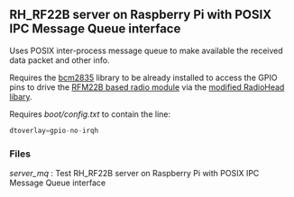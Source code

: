 ## RH_RF22B server on Raspberry Pi with POSIX IPC Message Queue interface

Uses POSIX inter-process message queue to make available the received data packet and other info.

Requires the [bcm2835][1] library to be already installed to access the GPIO pins to drive the [RFM22B based radio module][3] via 
the [modified RadioHead libary][2]. 

Requires *boot/config.txt* to contain the line: 

```cpp
dtoverlay=gpio-no-irqh
```

### Files

*server_mq* : Test RH_RF22B server on Raspberry Pi with POSIX IPC Message Queue interface


[1]: http://www.airspayce.com/mikem/bcm2835/
[2]: https://github.com/istvanzk/RadioHead
[3]: https://www.sparkfun.com/products/retired/10154
